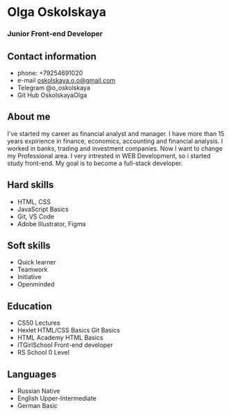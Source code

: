 # **Olga Oskolskaya**

### Junior Front-end Developer

## Contact information

- phone: +79254691020
- e-mail oskolskaya.o.o@gmail.com
- Telegram @o_oskolskaya
- Git Hub OskolskayaOlga

## About me

I've started my career as financial analyst and manager. I have more than 15 years expirience in finance, economics, accounting and financial analysis. I worked in banks, trading and investment companies. Now I want to change my Professional area. I very intrested in WEB Development, so i started study front-end. My goal is to become a full-stack developer.

## Hard skills

- HTML, CSS
- JavaScript Basics
- Git, VS Code
- Adobe Illustrator, Figma

## Soft skills

- Quick learner
- Teamwork
- Initiative
- Openminded

## Education

- CS50 Lectures
- Hexlet HTML/CSS Basics Git Basics
- HTML Academy HTML Basics
- ITGirlSchool Front-end developer
- RS School 0 Level

## Languages

- Russian Native
- English Upper-Intermediate
- German Basic
